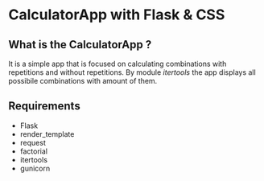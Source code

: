 # CalculatorApp with Flask & CSS

## What is the CalculatorApp ?
It is a simple app that is focused on calculating combinations with repetitions and without repetitions. By module <i>itertools</i> the app displays all possibile combinations with amount of them.

## Requirements
- Flask
- render_template
- request
- factorial
- itertools
- gunicorn
